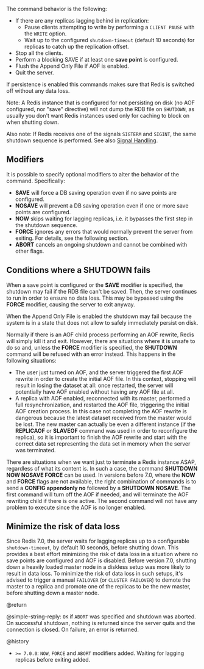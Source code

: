 The command behavior is the following:

* If there are any replicas lagging behind in replication:
  * Pause clients attempting to write by performing a `CLIENT PAUSE` with the `WRITE` option.
  * Wait up to the configured `shutdown-timeout` (default 10 seconds) for replicas to catch up the replication offset.
* Stop all the clients.
* Perform a blocking SAVE if at least one **save point** is configured.
* Flush the Append Only File if AOF is enabled.
* Quit the server.

If persistence is enabled this commands makes sure that Redis is switched off
without any data loss.

Note: A Redis instance that is configured for not persisting on disk (no AOF
configured, nor "save" directive) will not dump the RDB file on `SHUTDOWN`, as
usually you don't want Redis instances used only for caching to block on when
shutting down.

Also note: If Redis receives one of the signals `SIGTERM` and `SIGINT`, the same shutdown sequence is performed.
See also [Signal Handling](/topics/signals).

## Modifiers

It is possible to specify optional modifiers to alter the behavior of the command.
Specifically:

* **SAVE** will force a DB saving operation even if no save points are configured.
* **NOSAVE** will prevent a DB saving operation even if one or more save points are configured.
* **NOW** skips waiting for lagging replicas, i.e. it bypasses the first step in the shutdown sequence.
* **FORCE** ignores any errors that would normally prevent the server from exiting.
  For details, see the following section.
* **ABORT** cancels an ongoing shutdown and cannot be combined with other flags.

## Conditions where a SHUTDOWN fails

When a save point is configured or the **SAVE** modifier is specified, the shutdown may fail if the RDB file can't be saved.
Then, the server continues to run in order to ensure no data loss.
This may be bypassed using the **FORCE** modifier, causing the server to exit anyway.

When the Append Only File is enabled the shutdown may fail because the
system is in a state that does not allow to safely immediately persist
on disk.

Normally if there is an AOF child process performing an AOF rewrite, Redis
will simply kill it and exit.
However, there are situations where it is unsafe to do so and, unless the **FORCE** modifier is specified, the **SHUTDOWN** command will be refused with an error instead.
This happens in the following situations:

* The user just turned on AOF, and the server triggered the first AOF rewrite in order to create the initial AOF file. In this context, stopping will result in losing the dataset at all: once restarted, the server will potentially have AOF enabled without having any AOF file at all.
* A replica with AOF enabled, reconnected with its master, performed a full resynchronization, and restarted the AOF file, triggering the initial AOF creation process. In this case not completing the AOF rewrite is dangerous because the latest dataset received from the master would be lost. The new master can actually be even a different instance (if the **REPLICAOF** or **SLAVEOF** command was used in order to reconfigure the replica), so it is important to finish the AOF rewrite and start with the correct data set representing the data set in memory when the server was terminated.

There are situations when we want just to terminate a Redis instance ASAP, regardless of what its content is.
In such a case, the command **SHUTDOWN NOW NOSAVE FORCE** can be used.
In versions before 7.0, where the **NOW** and **FORCE** flags are not available, the right combination of commands is to send a **CONFIG appendonly no** followed by a **SHUTDOWN NOSAVE**.
The first command will turn off the AOF if needed, and will terminate the AOF rewriting child if there is one active.
The second command will not have any problem to execute since the AOF is no longer enabled.

## Minimize the risk of data loss

Since Redis 7.0, the server waits for lagging replicas up to a configurable `shutdown-timeout`, by default 10 seconds, before shutting down.
This provides a best effort minimizing the risk of data loss in a situation where no save points are configured and AOF is disabled.
Before version 7.0, shutting down a heavily loaded master node in a diskless setup was more likely to result in data loss.
To minimize the risk of data loss in such setups, it's advised to trigger a manual `FAILOVER` (or `CLUSTER FAILOVER`) to demote the master to a replica and promote one of the replicas to be the new master, before shutting down a master node.

@return

@simple-string-reply: `OK` if `ABORT` was specified and shutdown was aborted.
On successful shutdown, nothing is returned since the server quits and the connection is closed.
On failure, an error is returned.

@history

* `>= 7.0.0`: `NOW`, `FORCE` and `ABORT` modifiers added.
  Waiting for lagging replicas before exiting added.
